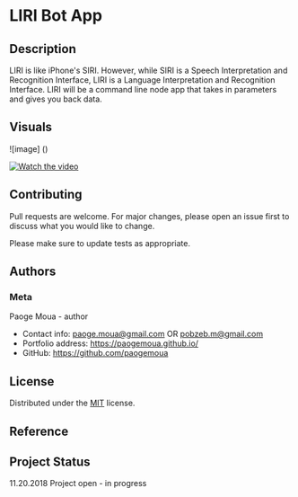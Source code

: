 # LIRI Bot App

## Description
LIRI is like iPhone's SIRI. However, while SIRI is a Speech Interpretation and Recognition Interface, LIRI is a Language Interpretation and Recognition Interface. LIRI will be a command line node app that takes in parameters and gives you back data.

## Visuals

![image] ()

[![Watch the video](https://i.imgur.com/vKb2F1B.png)](https://youtu.be/vt5fpE0bzSY)

## Contributing
Pull requests are welcome. For major changes, please open an issue first to discuss what you would like to change.

Please make sure to update tests as appropriate.

## Authors
### Meta
Paoge Moua - author
* Contact info: paoge.moua@gmail.com OR pobzeb.m@gmail.com
* Portfolio address: https://paogemoua.github.io/
* GitHub: https://github.com/paogemoua

## License
Distributed under the [MIT] license.

## Reference

## Project Status
11.20.2018 Project open - in progress

<!-- Linked -->
[MIT]: https://choosealicense.com/licenses/mit/